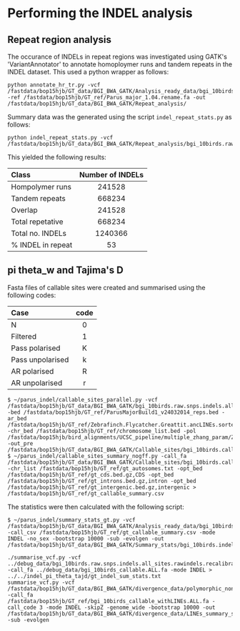 # Performing the INDEL analysis

## Repeat region analysis

The occurance of INDELs in repeat regions was investigated using GATK's 'VariantAnnotator' to annotate homoploymer runs and tandem repeats in the INDEL dataset. This used a python wrapper as follows:

```
python annotate_hr_tr.py -vcf /fastdata/bop15hjb/GT_data/BGI_BWA_GATK/Analysis_ready_data/bgi_10birds.raw.snps.indels.all_sites.rawindels.recalibrated.filtered_t99.0.pass.maxlength50.biallelic.coveragefiltered.pass.repeatfilter.pass.vcf -ref /fastdata/bop15hjb/GT_ref/Parus_major_1.04.rename.fa -out /fastdata/bop15hjb/GT_data/BGI_BWA_GATK/Repeat_analysis/
```
Summary data was the generated using the script ```indel_repeat_stats.py``` as follows:

```
python indel_repeat_stats.py -vcf /fastdata/bop15hjb/GT_data/BGI_BWA_GATK/Repeat_analysis/bgi_10birds.raw.snps.indels.all_sites.rawindels.recalibrated.filtered_t99.0.pass.maxlength50.biallelic.coveragefiltered.pass.repeatfilter.pass.hr.tr.vcf
```

This yielded the following results:

|Class	          |Number of INDELs|
|:----------------|:--------------:|
|Hompolymer runs	|241528          |
|Tandem repeats	  |668234          |
|Overlap	        |241528          |
|Total repetative	|668234          |
|Total no. INDELs	|1240366         | 
|% INDEL in repeat|53              |


## pi theta_w and Tajima's D

Fasta files of callable sites were created and summarised using the following codes:

| Case            | code  |
|:----------------|:-----:|
| N               | 0     |
| Filtered        | 1     |
| Pass polarised  | K     |
| Pass unpolarised| k     |
| AR polarised    | R     |
| AR unpolarised  | r     |

```
$ ~/parus_indel/callable_sites_parallel.py -vcf /fastdata/bop15hjb/GT_data/BGI_BWA_GATK/bgi_10birds.raw.snps.indels.all_sites.vcf.bgz -bed /fastdata/bop15hjb/GT_ref/ParusMajorBuild1_v24032014_reps.bed -ar_bed /fastdata/bop15hjb/GT_ref/Zebrafinch.Flycatcher.Greattit.ancLINEs.sorted.bed.gz -chr_bed /fastdata/bop15hjb/GT_ref/chromosome_list.bed -pol /fastdata/bop15hjb/bird_alignments/UCSC_pipeline/multiple_zhang_param/Zebrafinch.Flycatcher.Greattit.wga.bed.gz -out_pre /fastdata/bop15hjb/GT_data/BGI_BWA_GATK/Callable_sites/bgi_10birds.callable
$ ~/parus_indel/callable_sites_summary_nogff.py -call_fa /fastdata/bop15hjb/GT_data/BGI_BWA_GATK/Callable_sites/bgi_10birds.callable.fa -chr_list /fastdata/bop15hjb/GT_ref/gt_autosomes.txt -opt_bed /fastdata/bop15hjb/GT_ref/gt_cds.bed.gz,CDS -opt_bed /fastdata/bop15hjb/GT_ref/gt_introns.bed.gz,intron -opt_bed /fastdata/bop15hjb/GT_ref/gt_intergenic.bed.gz,intergenic > /fastdata/bop15hjb/GT_ref/gt_callable_summary.csv
```

The statistics were then calculated with the following script:

```
$ ~/parus_indel/summary_stats_gt.py -vcf /fastdata/bop15hjb/GT_data/BGI_BWA_GATK/Analysis_ready_data/bgi_10birds.raw.snps.indels.all_sites.rawindels.recalibrated.filtered_t99.0.pass.maxlength50.biallelic.coveragefiltered.pass.repeatfilter.pass.polarised.annotated.recomb.vcf.gz -call_csv /fastdata/bop15hjb/GT_ref/gt_callable_summary.csv -mode INDEL -no_sex -bootstrap 10000 -sub -evolgen -out /fastdata/bop15hjb/GT_data/BGI_BWA_GATK/Summary_stats/bgi_10birds.indels.summary_stats.bs10000.txt

./summarise_vcf.py -vcf ../debug_data/bgi_10birds.raw.snps.indels.all_sites.rawindels.recalibrated.filtered_t99.0.pass.maxlength50.biallelic.coveragefiltered.pass.repeatfilter.pass.polarised.annotated.recomb.vcf -call_fa ../debug_data/bgi_10birds_callable.ALL.fa -mode INDEL > ../../indel_pi_theta_tajd/gt_indel_sum_stats.txt
summarise_vcf.py -vcf /fastdata/bop15hjb/GT_data/BGI_BWA_GATK/divergence_data/polymorphic_non_repeat_filtered_vcfs/bgi_10birds.raw.snps.indels.all_sites.rawindels.recalibrated.filtered_t99.0.pass.maxlength50.biallelic.coveragefiltered.pass.LINEintersect.polarised.annotated.noCDS.vcf.gz -call_fa /fastdata/bop15hjb/GT_ref/bgi_10birds_callable_withLINEs.ALL.fa -call_code 3 -mode INDEL -skipZ -genome_wide -bootstrap 10000 -out /fastdata/bop15hjb/GT_data/BGI_BWA_GATK/divergence_data/LINEs_summary_stats_bs10000.txt -sub -evolgen
```